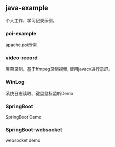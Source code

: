 ## java-example

个人工作、学习记录示例。

### poi-example

apache.poi示例

### video-record

屏幕录制，基于ffmpeg录制视频, 使用javacv进行录屏。

### WinLog

系统日志读取、键盘鼠标监听Demo

### SpringBoot

SpringBoot Demo

### SpringBoot-websocket

websocket demo